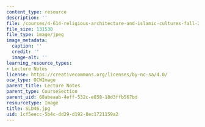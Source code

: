 ```yaml
---
content_type: resource
description: ''
file: /courses/4-614-religious-architecture-and-islamic-cultures-fall-2002/1cf5eecc5b4cdd29d1928ec1721159a2_SLD46.jpg
file_size: 131538
file_type: image/jpeg
image_metadata:
  caption: ''
  credit: ''
  image-alt: ''
learning_resource_types:
- Lecture Notes
license: https://creativecommons.org/licenses/by-nc-sa/4.0/
ocw_type: OCWImage
parent_title: Lecture Notes
parent_type: CourseSection
parent_uid: 68abeaab-4eff-532c-e858-18d3ffb567bd
resourcetype: Image
title: SLD46.jpg
uid: 1cf5eecc-5b4c-dd29-d192-8ec1721159a2
---
```

